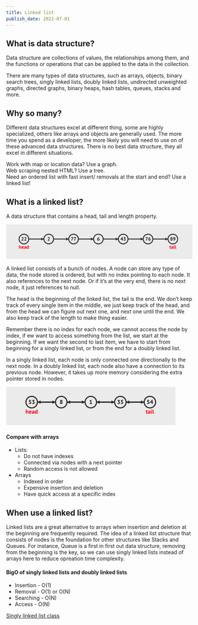 ```yaml
---
title: Linked list
publish_date: 2022-07-01
---
```


## What is data structure?
Data structure are collections of values, the relationships among them, and the functions or operations that can be applied to the data in the collection.<br>

There are many types of data  structures, such as arrays, objects, binary search trees, singly linked lists, doubly linked lists, undirected unweighted graphs, directed graphs, binary heaps, hash tables, queues, stacks and more. 

## Why so many?
Different data structures excel at different thing, some are highly specialized, others like arrays and objects are generally used. The more time you spend as a developer, the more likely you will need to use on of these advanced data structures. There is no best data structure, they all excel in different situations.

Work with map or location data? Use a graph.<br>
Web scraping nested HTML? Use a tree.<br>
Need an ordered list with fast insert/ removals at the start and end? Use a linked list!

## What is a linked list? 
A data structure that contains a head, tail and length property.<br>

![Singly linked list](https://github.com/bopepsi/denoblog/blob/main/posts/sll.png?raw=true)

A linked list consists of a bunch of nodes. A node can store any type of data, the node stored is ordered, but with no index pointing to each node. It also references to the next node. Or if it’s at the very end, there is no next node, it just references to null.<br>

The head is the beginning of the linked list, the tail is the end. We don’t keep track of every single item in the middle, we just keep track of the head, and from the head we can figure out next one, and next one until the end. We also keep track of the length to make thing easier.<br>

Remember there is no index for each node, we cannot access the node by index, if ew want to access something from the list, we start at the beginning. If we want the second to last item, we have to start from beginning for a singly linked list, or from the end for a doubly linked list.

In a singly linked list, each node is only connected one directionally to the next node.
In a doubly linked list, each node also have a connection to its previous node. However, it takes up more memory considering the extra pointer stored in nodes.

![Doubly linked list](https://github.com/bopepsi/denoblog/blob/main/posts/dll.png?raw=true)
#### Compare with arrays
- Lists:
	- Do not have indexes
	- Connected via nodes with a next pointer
	- Random access is not allowed
- Arrays
	- Indexed in order
	- Expensive insertion and deletion
	- Have quick access at a specific index

## When use a linked list?
Linked lists are a great alternative to arrays when insertion and deletion at the beginning are frequently required.
The idea of a linked list structure that consists of nodes is the foundation for other structures like Stacks and Queues. For instance, Queue is a first in first out data structure, removing from the beginning is the key, so we can use singly linked lists instead of arrays here to reduce opreation time complexity.


#### BigO of singly linked lists and doubly linked lists
- Insertion - O(1)
- Removal - O(1) or O(N)
- Searching - O(N)
- Access - O(N)

<a href="https://github.com/bopepsi/linked-list">Singly linked list class</a>
